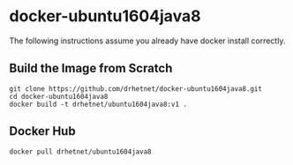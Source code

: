 # docker-ubuntu1604java8
The following instructions assume you already have docker install correctly. 

## Build the Image from Scratch
```
git clone https://github.com/drhetnet/docker-ubuntu1604java8.git
cd docker-ubuntu1604java8
docker build -t drhetnet/ubuntu1604java8:v1 .
```

## Docker Hub
```
docker pull drhetnet/ubuntu1604java8
```
